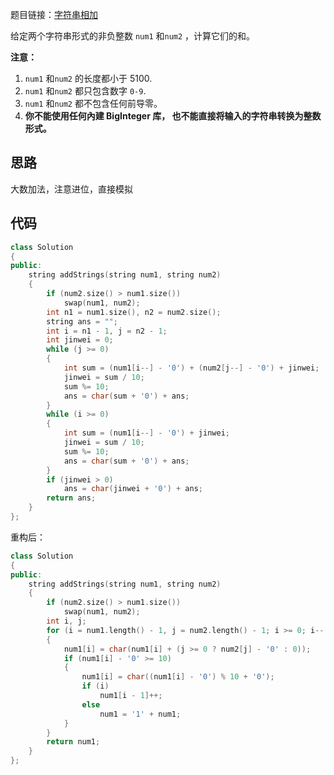 题目链接：[字符串相加](https://leetcode-cn.com/problems/add-strings/)

给定两个字符串形式的非负整数 `num1` 和`num2` ，计算它们的和。

**注意：**

1. `num1` 和`num2` 的长度都小于 5100.
2. `num1` 和`num2` 都只包含数字 `0-9`.
3. `num1` 和`num2` 都不包含任何前导零。
4. **你不能使用任何內建 BigInteger 库， 也不能直接将输入的字符串转换为整数形式。**

## 思路

大数加法，注意进位，直接模拟

## 代码

```cpp
class Solution
{
public:
    string addStrings(string num1, string num2)
    {
        if (num2.size() > num1.size())
            swap(num1, num2);
        int n1 = num1.size(), n2 = num2.size();
        string ans = "";
        int i = n1 - 1, j = n2 - 1;
        int jinwei = 0;
        while (j >= 0)
        {
            int sum = (num1[i--] - '0') + (num2[j--] - '0') + jinwei;
            jinwei = sum / 10;
            sum %= 10;
            ans = char(sum + '0') + ans;
        }
        while (i >= 0)
        {
            int sum = (num1[i--] - '0') + jinwei;
            jinwei = sum / 10;
            sum %= 10;
            ans = char(sum + '0') + ans;
        }
        if (jinwei > 0)
            ans = char(jinwei + '0') + ans;
        return ans;
    }
};
```

重构后：

```cpp
class Solution
{
public:
    string addStrings(string num1, string num2)
    {
        if (num2.size() > num1.size())
            swap(num1, num2);
        int i, j;
        for (i = num1.length() - 1, j = num2.length() - 1; i >= 0; i--, j--)
        {
            num1[i] = char(num1[i] + (j >= 0 ? num2[j] - '0' : 0));
            if (num1[i] - '0' >= 10)
            {
                num1[i] = char((num1[i] - '0') % 10 + '0');
                if (i)
                    num1[i - 1]++;
                else
                    num1 = '1' + num1;
            }
        }
        return num1;
    }
};
```

